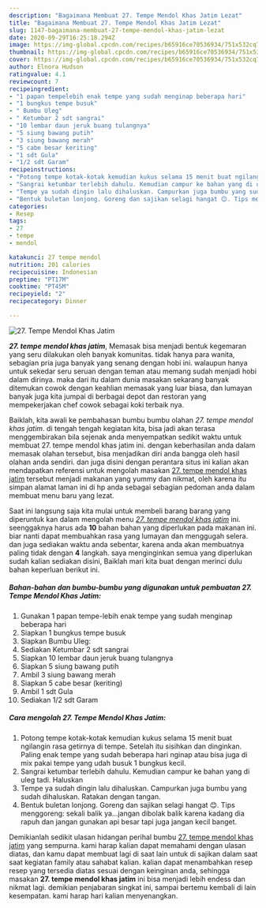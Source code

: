 ```yaml
---
description: "Bagaimana Membuat 27. Tempe Mendol Khas Jatim Lezat"
title: "Bagaimana Membuat 27. Tempe Mendol Khas Jatim Lezat"
slug: 1147-bagaimana-membuat-27-tempe-mendol-khas-jatim-lezat
date: 2020-09-29T16:25:18.294Z
image: https://img-global.cpcdn.com/recipes/b65916ce70536934/751x532cq70/27-tempe-mendol-khas-jatim-foto-resep-utama.jpg
thumbnail: https://img-global.cpcdn.com/recipes/b65916ce70536934/751x532cq70/27-tempe-mendol-khas-jatim-foto-resep-utama.jpg
cover: https://img-global.cpcdn.com/recipes/b65916ce70536934/751x532cq70/27-tempe-mendol-khas-jatim-foto-resep-utama.jpg
author: Elnora Hudson
ratingvalue: 4.1
reviewcount: 7
recipeingredient:
- "1 papan tempelebih enak tempe yang sudah menginap beberapa hari"
- "1 bungkus tempe busuk"
- " Bumbu Uleg"
- " Ketumbar 2 sdt sangrai"
- "10 lembar daun jeruk buang tulangnya"
- "5 siung bawang putih"
- "3 siung bawang merah"
- "5 cabe besar keriting"
- "1 sdt Gula"
- "1/2 sdt Garam"
recipeinstructions:
- "Potong tempe kotak-kotak kemudian kukus selama 15 menit buat ngilangin rasa getirnya di tempe. Setelah itu sisihkan dan dinginkan. Paling enak tempe yang sudah beberapa hari nginap atau bisa juga di mix pakai tempe yang udah busuk 1 bungkus kecil."
- "Sangrai ketumbar terlebih dahulu. Kemudian campur ke bahan yang di uleg tadi. Haluskan"
- "Tempe ya sudah dingin lalu dihaluskan. Campurkan juga bumbu yang sudah dihaluskan. Ratakan dengan tangan."
- "Bentuk buletan lonjong. Goreng dan sajikan selagi hangat 😊. Tips menggoreng: sekali balik ya...jangan dibolak balik karena kadang dia rapuh dan jangan gunakan api besar tapi juga jangan kecil banget."
categories:
- Resep
tags:
- 27
- tempe
- mendol

katakunci: 27 tempe mendol 
nutrition: 201 calories
recipecuisine: Indonesian
preptime: "PT17M"
cooktime: "PT45M"
recipeyield: "2"
recipecategory: Dinner

---
```



![27. Tempe Mendol Khas Jatim](https://img-global.cpcdn.com/recipes/b65916ce70536934/751x532cq70/27-tempe-mendol-khas-jatim-foto-resep-utama.jpg)

<b><i>27. tempe mendol khas jatim</i></b>, Memasak bisa menjadi bentuk kegemaran yang seru dilakukan oleh banyak komunitas. tidak hanya para wanita, sebagian pria juga banyak yang senang dengan hobi ini. walaupun hanya untuk sekedar seru seruan dengan teman atau memang sudah menjadi hobi dalam dirinya. maka dari itu dalam dunia masakan sekarang banyak ditemukan cowok dengan keahlian memasak yang luar biasa, dan lumayan banyak juga kita jumpai di berbagai depot dan restoran yang mempekerjakan chef cowok sebagai koki terbaik nya.

Baiklah, kita awali ke pembahasan bumbu bumbu olahan <i>27. tempe mendol khas jatim</i>. di tengah tengah kegiatan kita, bisa jadi akan terasa menggembirakan bila sejenak anda menyempatkan sedikit waktu untuk membuat 27. tempe mendol khas jatim ini. dengan keberhasilan anda dalam memasak olahan tersebut, bisa menjadikan diri anda bangga oleh hasil olahan anda sendiri. dan juga disini dengan perantara situs ini kalian akan mendapatkan referensi untuk mengolah masakan <u>27. tempe mendol khas jatim</u> tersebut menjadi makanan yang yummy dan nikmat, oleh karena itu simpan alamat laman ini di hp anda sebagai sebagian pedoman anda dalam membuat menu baru yang lezat.




Saat ini langsung saja kita mulai untuk membeli barang barang yang diperuntuk kan dalam mengolah menu <u><i>27. tempe mendol khas jatim</i></u> ini. seenggaknya harus ada <b>10</b> bahan bahan yang diperlukan pada makanan ini. biar nanti dapat membuahkan rasa yang lumayan dan menggugah selera. dan juga sediakan waktu anda sebentar, karena anda akan membuatnya paling tidak dengan <b>4</b> langkah. saya menginginkan semua yang diperlukan sudah kalian sediakan disini, Baiklah mari kita buat dengan merinci dulu bahan keperluan berikut ini.

<!--inarticleads1-->

##### Bahan-bahan dan bumbu-bumbu yang digunakan untuk pembuatan 27. Tempe Mendol Khas Jatim:

1. Gunakan 1 papan tempe-lebih enak tempe yang sudah menginap beberapa hari
1. Siapkan 1 bungkus tempe busuk
1. Siapkan  Bumbu Uleg:
1. Sediakan  Ketumbar 2 sdt sangrai
1. Siapkan 10 lembar daun jeruk buang tulangnya
1. Siapkan 5 siung bawang putih
1. Ambil 3 siung bawang merah
1. Siapkan 5 cabe besar (keriting)
1. Ambil 1 sdt Gula
1. Sediakan 1/2 sdt Garam




<!--inarticleads2-->

##### Cara mengolah 27. Tempe Mendol Khas Jatim:

1. Potong tempe kotak-kotak kemudian kukus selama 15 menit buat ngilangin rasa getirnya di tempe. Setelah itu sisihkan dan dinginkan. Paling enak tempe yang sudah beberapa hari nginap atau bisa juga di mix pakai tempe yang udah busuk 1 bungkus kecil.
1. Sangrai ketumbar terlebih dahulu. Kemudian campur ke bahan yang di uleg tadi. Haluskan
1. Tempe ya sudah dingin lalu dihaluskan. Campurkan juga bumbu yang sudah dihaluskan. Ratakan dengan tangan.
1. Bentuk buletan lonjong. Goreng dan sajikan selagi hangat 😊. Tips menggoreng: sekali balik ya...jangan dibolak balik karena kadang dia rapuh dan jangan gunakan api besar tapi juga jangan kecil banget.




Demikianlah sedikit ulasan hidangan perihal bumbu <u>27. tempe mendol khas jatim</u> yang sempurna. kami harap kalian dapat memahami dengan ulasan diatas, dan kamu dapat membuat lagi di saat lain untuk di sajikan dalam saat saat kegiatan family atau sahabat kalian. kalian dapat menambahkan resep resep yang tersedia diatas sesuai dengan keinginan anda, sehingga masakan <b>27. tempe mendol khas jatim</b> ini bisa menjadi lebih endess dan nikmat lagi. demikian penjabaran singkat ini, sampai bertemu kembali di lain kesempatan. kami harap hari kalian menyenangkan.
